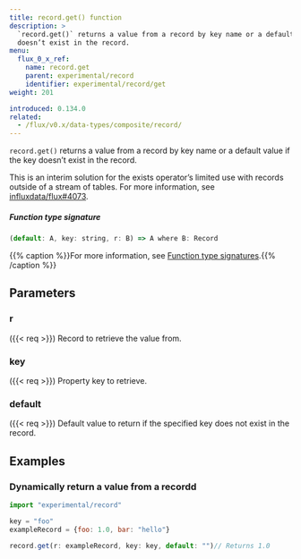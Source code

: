 ```yaml
---
title: record.get() function
description: >
  `record.get()` returns a value from a record by key name or a default value if the key
  doesn’t exist in the record.
menu:
  flux_0_x_ref:
    name: record.get
    parent: experimental/record
    identifier: experimental/record/get
weight: 201

introduced: 0.134.0
related:
  - /flux/v0.x/data-types/composite/record/
---
```


<!------------------------------------------------------------------------------

IMPORTANT: This page was generated from comments in the Flux source code. Any
edits made directly to this page will be overwritten the next time the
documentation is generated. 

To make updates to this documentation, update the function comments above the
function definition in the Flux source code:

https://github.com/influxdata/flux/blob/master/stdlib/experimental/record/record.flux#L47-L47

Contributing to Flux: https://github.com/influxdata/flux#contributing
Fluxdoc syntax: https://github.com/influxdata/flux/blob/master/docs/fluxdoc.md

------------------------------------------------------------------------------->

`record.get()` returns a value from a record by key name or a default value if the key
doesn’t exist in the record.

This is an interim solution for the exists operator’s limited use with
records outside of a stream of tables.
For more information, see [influxdata/flux#4073](https://github.com/influxdata/flux/issues/4073).

##### Function type signature

```js
(default: A, key: string, r: B) => A where B: Record
```

{{% caption %}}For more information, see [Function type signatures](/flux/v0.x/function-type-signatures/).{{% /caption %}}

## Parameters

### r
({{< req >}})
Record to retrieve the value from.



### key
({{< req >}})
Property key to retrieve.



### default
({{< req >}})
Default value to return if the specified key does not exist in the record.




## Examples

### Dynamically return a value from a recordd

```js
import "experimental/record"

key = "foo"
exampleRecord = {foo: 1.0, bar: "hello"}

record.get(r: exampleRecord, key: key, default: "")// Returns 1.0


```

